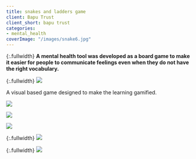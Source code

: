 ```yaml
---
title: snakes and ladders game
client: Bapu Trust
client_short: bapu trust
categories:
- mental_health
coverImage: "/images/snake6.jpg"
---
```

{:.fullwidth}
**A mental health tool was developed as a board game to make it easier for people to communicate feelings even when they do not have the right vocabulary.**

{:.fullwidth}
![]({{site.baseurl}}/images/snake0.jpg)

A visual based game designed to make the learning gamified.

![]({{site.baseurl}}/images/snake7.jpg)

![]({{site.baseurl}}/images/snake1.jpg)

![]({{site.baseurl}}/images/snake2.jpg)

{:.fullwidth}
![]({{site.baseurl}}/images/snake6.jpg) 

{:.fullwidth}
![]({{site.baseurl}}/images/snake4.jpg)